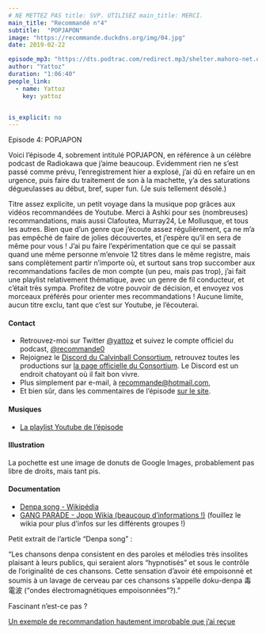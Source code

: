 ```yaml
---
# NE METTEZ PAS title: SVP. UTILISEZ main_title: MERCI.
main_title: "Recommandé n°4"
subtitle:  "POPJAPON"
image: "https://recommande.duckdns.org/img/04.jpg"
date: 2019-02-22

episode_mp3: "https://dts.podtrac.com/redirect.mp3/shelter.mahoro-net.org/~yattoz/recommande/episodes/episode04.mp3"
author: "Yattoz"
duration: "1:06:40"
people_link: 
  - name: Yattoz
    key: yattoz


is_explicit: no
---
```


<PodcastHeader/>

<!-- ECRIRE LA DESCRIPTION DE L'EPISODE SOUS CETTE LIGNE -->


 Episode 4: POPJAPON 

<p>Voici l’épisode 4, sobrement intitulé POPJAPON, en référence à un célèbre podcast de Radiokawa que j’aime beaucoup. Evidemment rien ne s’est passé comme prévu, l’enregistrement hier a explosé, j’ai dû en refaire un en urgence, puis faire du traitement de son à la machette, y’a des saturations dégueulasses au début, bref, super fun. (Je suis tellement désolé.)</p>

<p>Titre assez explicite, un petit voyage dans la musique pop grâces aux vidéos recommandées de Youtube. Merci à Ashki pour ses (nombreuses) recommandations, mais aussi Clafoutea, Murray24, Le Mollusque, et tous les autres. Bien que d’un genre que j’écoute assez régulièrement, ça ne m’a pas empêché de faire de jolies découvertes, et j’espère qu’il en sera de même pour vous ! J’ai pu faire l’expérimentation que ce qui se passait quand une même personne m’envoie 12 titres dans le même registre, mais sans complètement partir n’importe où, et surtout sans trop succomber aux recommandations faciles de mon compte (un peu, mais pas trop), j’ai fait une playlist relativement thématique, avec un genre de fil conducteur, et c’était très sympa.
Profitez de votre pouvoir de décision, et envoyez vos morceaux préférés pour orienter mes recommandations ! Aucune limite, aucun titre exclu, tant que c’est sur Youtube, je l’écouterai.</p>

<h4>Contact</h4>

<ul>
  <li>Retrouvez-moi sur Twitter <a href="https://twitter.com/yattoz" rel="nofollow">@yattoz</a> et suivez le compte officiel du podcast, <a href="https://twitter.com/recommande0" rel="nofollow">@recommande0</a></li>
  <li>Rejoignez le <a href="https://discord.gg/4RnA9v7" rel="nofollow">Discord du Calvinball Consortium</a>, retrouvez toutes les productions sur <a href="https://calvinballradio.wordpress.com/" rel="nofollow">la page officielle du Consortium</a>. Le Discord est un endroit chatoyant où il fait bon vivre.</li>
  <li>Plus simplement par e-mail, à <a href="mailto:recommande@hotmail.com" rel="nofollow">recommande@hotmail.com</a>,</li>
  <li>Et bien sûr, dans les commentaires de l’épisode <a href="https://recommande.duckdns.org" rel="nofollow">sur le site</a>.</li>
</ul>

<h4>Musiques</h4>

<ul>
  <li><a href="https://www.youtube.com/playlist?list=PLNjXbZkItxtZlMdItTjDw1cgLvKkVg40K" rel="nofollow">La playlist Youtube de l’épisode</a></li>
</ul>

<h4>Illustration</h4>

<p>La pochette est une image de donuts de Google Images, probablement pas libre de droits, mais tant pis.</p>

<h4>Documentation</h4>

<ul>
  <li><a href="https://fr.wikipedia.org/wiki/Denpa_(musique)" rel="nofollow">Denpa song - Wikipédia</a></li>
  <li><a href="https://jpop.fandom.com/wiki/GANG_PARADE" rel="nofollow">GANG PARADE - Jpop Wikia (beaucoup d’informations !)</a> (fouillez le wikia pour plus d’infos sur les différents groupes !)</li>
</ul>

<p>Petit extrait de l’article “Denpa song” :</p>

<p>“Les chansons denpa consistent en des paroles et mélodies très insolites plaisant à leurs publics, qui seraient alors “hypnotisés” et sous le contrôle de l’originalité de ces chansons. Cette sensation d’avoir été empoisonné et soumis à un lavage de cerveau par ces chansons s’appelle doku-denpa 毒電波 (“ondes électromagnétiques empoisonnées”?).”</p>

<p>Fascinant n’est-ce pas ?</p>

<p><a href="https://www.youtube.com/watch?v=JQveNljnisE" rel="nofollow">Un exemple de recommandation hautement improbable que j’ai reçue</a></p>


